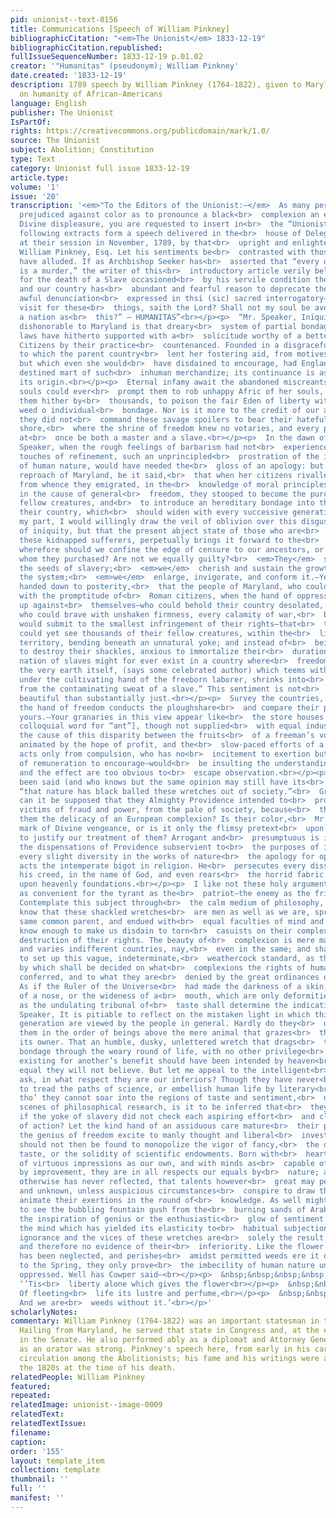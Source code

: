 ```yaml
---
pid: unionist--text-0156
title: Communications [Speech of William Pinkney]
bibliographicCitation: "<em>The Unionist</em> 1833-12-19"
bibliographicCitation.republished: 
fullIssueSequenceNumber: 1833-12-19 p.01.02
creator: '"Humanitas" (pseudonym); William Pinkney'
date.created: '1833-12-19'
description: 1789 speech by William Pinkney (1764-1822), given to Maryland legislature,
  on humanity of African-Americans
language: English
publisher: The Unionist
IsPartOf: 
rights: https://creativecommons.org/publicdomain/mark/1.0/
source: The Unionist
subject: Abolition; Constitution
type: Text
category: Unionist full issue 1833-12-19
article.type: 
volume: '1'
issue: '20'
transcription: '<em>"To the Editors of the Unionist:—</em>  As many persons are so
  prejudiced against color as to pronounce a black<br>  complexion an evidence of
  Divine displeasure, you are requested to insert in<br>  the “Unionist”&nbsp; the
  following extracts form a speech delivered in the<br>  house of Delegates of Maryland
  at their session in November, 1789, by that<br>  upright and enlightened statesman,
  William Pinkney, Esq. Let his sentiments be<br>  contrasted with those to whom I
  have alluded. If as Archbishop Seeker has<br>  asserted that “every death in battle
  is a murder,” the writer of this<br>  introductory article verily believes that
  for the death of a Slave occasioned<br>  by his servile condition the owner is responsible,
  and our country has<br>  abundant and fearful reason to deprecate the solemn and
  awful denunciation<br>  expressed in thsi (sic) sacred interrogatory—“Shall I not
  visit for these<br>  things, saith the Lord? Shall not my soul be avenged on such
  a nation as<br>  this?” – HUMANITAS”<br></p><p>  “Mr. Speaker, Iniquitous and most
  dishonorable to Maryland is that dreary<br>  system of partial bondage, which her
  laws have hitherto supported with a<br>  solicitude worthy of a better object, and
  Citizens by their practice<br>  countenanced. Founded in a disgraceful traffic,
  to which the parent country<br>  lent her fostering aid, from motives of interest,
  but which even she would<br>  have disdained to encourage, had England been the
  destined mart of such<br>  inhuman merchandize; its continuance is as shameful as
  its origin.<br></p><p>  Eternal infamy await the abandoned miscreants whose selfish
  souls could ever<br>  prompt them to rob unhappy Afric of her souls, and freight
  them hither by<br>  thousands, to poison the fair Eden of liberty with the rank
  weed o individual<br>  bondage. Nor is it more to the credit of our ancestors that
  they did not<br>  command these savage spoilers to bear their hateful cargo to another
  shore,<br>  where the shrine of freedom knew no votaries, and every purchaser would
  at<br>  once be both a master and a slave.<br></p><p>  In the dawn of time, Mr.
  Speaker, when the rough feelings of barbarism had not<br>  experienced the softening
  touches of refinement, such an unprincipled<br>  prostration of the inherent rights
  of human nature, would have needed the<br>  gloss of an apology: but to the everlasting
  reproach of Maryland, be it said,<br>  that when her citizens rivalled the nation
  from whence they emigrated, in the<br>  knowledge of moral principles, and an enthusiasm
  in the cause of general<br>  freedom, they stooped to become the purchasers of their
  fellow creatures, and<br>  to introduce an hereditary bondage into the bosom of
  their country, which<br>  should widen with every successive generation.<br></p><p>  For
  my part, I would willingly draw the veil of oblivion over this disgusting<br>  scene
  of iniquity, but that the present abject state of those who are<br>  descended from
  these kidnapped sufferers, perpetually brings it forward to the<br>  memory.<br></p><p>  But
  wherefore should we confine the edge of censure to our ancestors, or those<br>  from
  whom they purchased? Are not we equally guilty?<br>  <em>They</em>  strewed around
  the seeds of slavery;<br>  <em>we</em>  cherish and sustain the growth.—<br>  <em>They</em>  introduced
  the system;<br>  <em>we</em>  enlarge, invigorate, and conform it.—Yes, let it be
  handed down to posterity,<br>  that the people of Maryland, who could fly to arms
  with the promptitude of<br>  Roman citizens, when the hand of oppression was lifted
  up against<br>  themselves—who could behold their country desolated, and their citizens<br>  slaughtered,
  who could brave with unshaken firmness, every calamity of war,<br>  before they
  would submit to the smallest infringement of their rights—that<br>  this very people
  could yet see thousands of their fellow creatures, within the<br>  limits of their
  territory, bending beneath an unnatural yoke; and instead of<br>  being assiduous
  to destroy their shackles, anxious to immortalize their<br>  duration, so that a
  nation of slaves might for ever exist in a country where<br>  freedom is its boast.<br></p><p>  “Even
  the very earth itself, (says some celebrated author) which teems with<br>  profusion
  under the cultivating hand of the freeborn laborer, shrinks into<br>  barrenness
  from the contaminating sweat of a slave.” This sentiment is not<br>  more figuratively
  beautiful than substantially just.<br></p><p>  Survey the countries, sir, where
  the hand of freedom conducts the ploughshare<br>  and compare their produce with
  yours.—Your granaries in this view appear like<br>  the store houses of emmets [a
  colloquial word for “ant”], though not supplied<br>  with equal industry. To trace
  the cause of this disparity between the fruits<br>  of a freeman’s voluntary labors,
  animated by the hope of profit, and the<br>  slow-paced efforts of a slave, who
  acts only from compulsion, who has no<br>  incitement to exertion but fear—no prospect
  of remuneration to encourage—would<br>  be insulting the understanding. The cause
  and the effect are too obvious to<br>  escape observation.<br></p><p>  But it has
  been said (and who knows but the same opinion may still have its<br>  advocates)
  “that nature has black balled these wretches out of society.”<br>  Gracious God!
  can it be supposed that they Almighty Providence intended to<br>  proscribe these
  victims of fraud and power, from the pale of society, because<br>  thou hast denied
  them the delicacy of an European complexion? Is their color,<br>  Mr. Speaker, the
  mark of Divine vengeance, or is it only the flimsy pretext<br>  upon which we attempt
  to justify our treatment of them? Arrogant and<br>  presumptuous is it this to make
  the dispensations of Providence subservient to<br>  the purposes of iniquity, and
  every slight diversity in the works of nature<br>  the apology for oppression. Thus
  acts the intemperate bigot in religion. He<br>  persecutes every dissenter from
  his creed, in the name of God, and even rears<br>  the horrid fabric of an inquisition
  upon heavenly foundations.<br></p><p>  I like not these holy arguments. They are
  as convenient for the tyrant as the<br>  patriot—the enemy as the friend of mankind.
  Contemplate this subject through<br>  the calm medium of philosophy, and then to
  know that these shackled wretches<br>  are men as well as we are, spring from the
  same common parent, and endued with<br>  equal faculties of mind and body, is to
  know enough to make us disdain to torn<br>  casuists on their complexion to the
  destruction of their rights. The beauty of<br>  complexion is mere matter of taste,
  and varies indifferent countries, nay,<br>  even in the same; and shall we dare
  to set up this vague, indeterminate,<br>  weathercock standard, as the criterion
  by which shall be decided on what<br>  complexions the rights of human nature are
  conferred, and to what they are<br>  denied by the great ordinances of the Deity?
  As if the Ruler of the Universe<br>  had made the darkness of a skin, the flatness
  of a nose, or the wideness of a<br>  mouth, which are only deformities or beauties
  as the undulating tribunal of<br>  taste shall determine the indication of his wrath.<br></p><p>  Mr.
  Speaker, It is pitiable to reflect on the mistaken light in which this<br>  unfortunate
  generation are viewed by the people in general. Hardly do they<br>  deign to rank
  them in the order of beings above the mere animal that grazes<br>  the field of
  its owner. That an humble, dusky, unlettered wretch that drags<br>  the chain of
  bondage through the weary round of life, with no other privilege<br>  but that of
  existing for another’s benefit should have been intended by heaven<br>  for their
  equal they will not believe. But let me appeal to the intelligent<br>  mind, and
  ask, in what respect they are our inferiors? Though they have never<br>  been taught
  to tread the paths of science, or embellish human life by literary<br>  acquirements;
  tho’ they cannot soar into the regions of taste and sentiment,<br>  or explore the
  scenes of philosophical research, is it to be inferred that<br>  they want the power,
  if the yoke of slavery did not check each aspiring effort<br>  and clog the springs
  of action? Let the kind hand of an assiduous care mature<br>  their powers, let
  the genius of freedom excite to manly thought and liberal<br>  investigation, we
  should not then be found to monopolize the vigor of fancy,<br>  the delicacy of
  taste, or the solidity of scientific endowments. Born with<br>  hearts as susceptible
  of virtuous impressions as our own, and with minds as<br>  capable of benefitting
  by improvement, they are in all respects our equals by<br>  nature; and he who thinks
  otherwise has never reflected, that talents however<br>  great may perish unnoticed
  and unknown, unless auspicious circumstances<br>  conspire to draw them forth, and
  animate their exertions in the round of<br>  knowledge. As well might you expect
  to see the bubbling fountain gush from the<br>  burning sands of Arabia, as that
  the inspiration of genius or the enthusiastic<br>  glow of sentiment should rouse
  the mind which has yielded its elasticity to<br>  habitual subjection. Thus the
  ignorance and the vices of these wretches are<br>  solely the result of situation,
  and therefore no evidence of their<br>  inferiority. Like the flower whose culture
  has been neglected, and perishes<br>  amidst permitted weeds ere it opens it blossom
  to the Spring, they only prove<br>  the imbecility of human nature unassisted and
  oppressed. Well has Cowper said—<br></p><p>  &nbsp;&nbsp;&nbsp;&nbsp;&nbsp;&nbsp;&nbsp;&nbsp;&nbsp;&nbsp;&nbsp;
  ‘’Tis<br>  liberty alone which gives the flower<br></p><p>  &nbsp;&nbsp;&nbsp;&nbsp;&nbsp;&nbsp;&nbsp;&nbsp;&nbsp;&nbsp;&nbsp;
  Of fleeting<br>  life its lustre and perfume,<br></p><p>  &nbsp;&nbsp;&nbsp;&nbsp;&nbsp;&nbsp;&nbsp;&nbsp;&nbsp;&nbsp;&nbsp;
  And we are<br>  weeds without it.’<br></p>'
scholarlyNotes: 
commentary: William Pinkney (1764-1822) was an important statesman in the Early Republic.
  Hailing from Maryland, he served that state in Congress and, at the end of his life,
  in the Senate. He also performed ably as a diplomat and Attorney General. His reputation
  as an orator was strong. Pinkney's speech here, from early in his career, was in
  circulation among the Abolitionists; his fame and his writings were amplified in
  the 1820s at the time of his death.
relatedPeople: William Pinkney
featured: 
repeated: 
relatedImage: unionist--image-0009
relatedText: 
relatedTextIssue: 
filename: 
caption: 
order: '155'
layout: template_item
collection: template
thumbnail: ''
full: ''
manifest: ''
---
```

